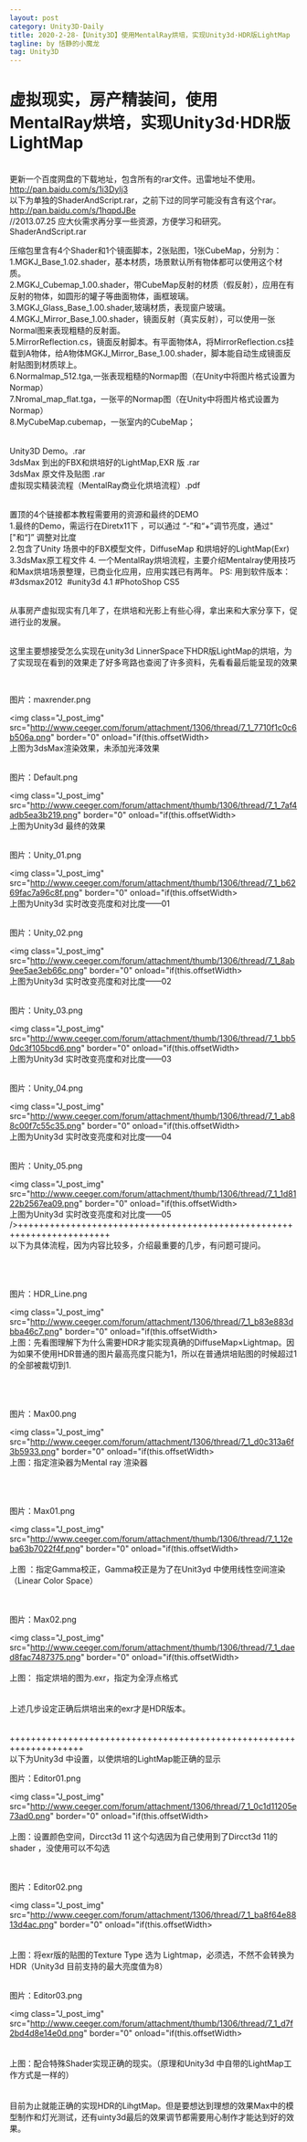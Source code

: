 ```yaml
---
layout: post
category: Unity3D-Daily
title: 2020-2-28-【Unity3D】使用MentalRay烘培，实现Unity3d·HDR版LightMap
tagline: by 恬静的小魔龙
tag: Unity3D
---
```



<h1>虚拟现实，房产精装间，使用MentalRay烘培，实现Unity3d·HDR版LightMap</h1>                                                          
<br />更新一个百度网盘的下载地址，包含所有的rar文件。迅雷地址不使用。
<br /><a href="http://pan.baidu.com/s/1i3Dylj3 " target="_blank">http://pan.baidu.com/s/1i3Dylj3</a>
<br />以下为单独的ShaderAndScript.rar，之前下过的同学可能没有含有这个rar。
<br /><a href="http://pan.baidu.com/s/1hqpdJBe " target="_blank">http://pan.baidu.com/s/1hqpdJBe</a>
<br />//2013.07.25 
应大伙需求再分享一些资源，方便学习和研究。
ShaderAndScript.rar &nbsp; 

压缩包里含有4个Shader和1个镜面脚本，2张贴图，1张CubeMap，分别为：
<br />1.MGKJ_Base_1.02.shader，基本材质，场景默认所有物体都可以使用这个材质。
<br />2.MGKJ_Cubemap_1.00.shader，带CubeMap反射的材质（假反射），应用在有反射的物体，如圆形的罐子等曲面物体，画框玻璃。
<br />3.MGKJ_Glass_Base_1.00.shader,玻璃材质，表现窗户玻璃。
<br />4.MGKJ_Mirror_Base_1.00.shader，镜面反射（真实反射），可以使用一张Normal图来表现粗糙的反射面。
<br />5.MirrorReflection.cs，镜面反射脚本。有平面物体A，将MirrorReflection.cs挂载到A物体，给A物体MGKJ_Mirror_Base_1.00.shader，脚本能自动生成镜面反射贴图到材质球上。
<br />6.Normalmap_512.tga,一张表现粗糙的Normap图（在Unity中将图片格式设置为Normap）
<br />7.Nromal_map_flat.tga，一张平的Normap图（在Unity中将图片格式设置为Normap）
<br />8.MyCubeMap.cubemap，一张室内的CubeMap；

<br />Unity3D Demo。.rar
<br />3dsMax 到出的FBX和烘培好的LightMap,EXR 版 .rar
<br />3dsMax 原文件及贴图 .rar
<br />虚拟现实精装流程（MentalRay商业化烘培流程）.pdf &nbsp;

<br />置顶的4个链接都本教程需要用的资源和最终的DEMO
<br />1.最终的Demo，需运行在Diretx11下 ，可以通过 “-”和“+”调节亮度，通过&quot;[&quot;和“]” 调整对比度
<br />2.包含了Unity 场景中的FBX模型文件，DiffuseMap 和烘培好的LightMap(Exr)
<br />3.3dsMax原工程文件
4. 一个MentalRay烘培流程，主要介绍Mentalray使用技巧和Max烘培场景整理，已商业化应用，应用实践已有两年。
PS: 用到软件版本：#3dsmax2012 &nbsp;#unity3d 4.1 #PhotoShop CS5

<br />从事房产虚拟现实有几年了，在烘培和光影上有些心得，拿出来和大家分享下，促进行业的发展。

<br />这里主要想接受怎么实现在unity3d LinnerSpace下HDR版LightMap的烘培，为了实现现在看到的效果走了好多弯路也查阅了许多资料，先看看最后能呈现的效果

<br /><span id="J_att_10915"><span id="td_att_10915" class="J_attach_img_wrap single_img"><div class="img_info J_img_info"><p>图片：maxrender.png</p></div><img class="J_post_img" src="http://www.ceeger.com/forum/attachment/1306/thread/7_1_7710f1c0c6b506a.png" border="0" onload="if(this.offsetWidth>
<br />上图为3dsMax渲染效果，未添加光泽效果
<br />
<br /><span id="J_att_10907"><span id="td_att_10907" class="J_attach_img_wrap single_img"><div class="img_info J_img_info"><p>图片：Default.png</p></div><img class="J_post_img" src="http://www.ceeger.com/forum/attachment/thumb/1306/thread/7_1_7af4adb5ea3b219.png" border="0" onload="if(this.offsetWidth>
<br />上图为Unity3d 最终的效果
<br />
<br /><span id="J_att_10916"><span id="td_att_10916" class="J_attach_img_wrap single_img"><div class="img_info J_img_info"><p>图片：Unity_01.png</p></div><img class="J_post_img" src="http://www.ceeger.com/forum/attachment/thumb/1306/thread/7_1_b6269fac7a96c8f.png" border="0" onload="if(this.offsetWidth>
<br />上图为Unity3d 实时改变亮度和对比度——01
<br />
<br /><span id="J_att_10917"><span id="td_att_10917" class="J_attach_img_wrap single_img"><div class="img_info J_img_info"><p>图片：Unity_02.png</p></div><img class="J_post_img" src="http://www.ceeger.com/forum/attachment/thumb/1306/thread/7_1_8ab9ee5ae3eb66c.png" border="0" onload="if(this.offsetWidth>
<br />上图为Unity3d 实时改变亮度和对比度——02
<br />
<br /><span id="J_att_10918"><span id="td_att_10918" class="J_attach_img_wrap single_img"><div class="img_info J_img_info"><p>图片：Unity_03.png</p></div><img class="J_post_img" src="http://www.ceeger.com/forum/attachment/thumb/1306/thread/7_1_bb50dc3f105bcd6.png" border="0" onload="if(this.offsetWidth>
<br />上图为Unity3d 实时改变亮度和对比度——03
<br />
<br /><span id="J_att_10919"><span id="td_att_10919" class="J_attach_img_wrap single_img"><div class="img_info J_img_info"><p>图片：Unity_04.png</p></div><img class="J_post_img" src="http://www.ceeger.com/forum/attachment/thumb/1306/thread/7_1_ab88c00f7c55c35.png" border="0" onload="if(this.offsetWidth>
<br />上图为Unity3d 实时改变亮度和对比度——04
<br />
<br /><span id="J_att_10920"><span id="td_att_10920" class="J_attach_img_wrap single_img"><div class="img_info J_img_info"><p>图片：Unity_05.png</p></div><img class="J_post_img" src="http://www.ceeger.com/forum/attachment/thumb/1306/thread/7_1_1d8122b2567ea09.png" border="0" onload="if(this.offsetWidth>
<br />上图为Unity3d 实时改变亮度和对比度——05
/>+++++++++++++++++++++++++++++++++++++++++++++++++++++++++++++++++++++++
<br />以下为具体流程，因为内容比较多，介绍最重要的几步，有问题可提问。
<br />
<br />
<br />
<br /><span id="J_att_10911"><span id="td_att_10911" class="J_attach_img_wrap single_img"><div class="img_info J_img_info"><p>图片：HDR_Line.png</p></div><img class="J_post_img" src="http://www.ceeger.com/forum/attachment/1306/thread/7_1_b83e883dbba46c7.png" border="0" onload="if(this.offsetWidth>
<br />上图：先看图理解下为什么需要HDR才能实现真确的DiffuseMap×Lightmap。因为如果不使用HDR普通的图片最高亮度只能为1，所以在普通烘培贴图的时候超过1的全部被裁切到1.
<br />
<br />
<br />
<br /><span id="J_att_10912"><span id="td_att_10912" class="J_attach_img_wrap single_img"><div class="img_info J_img_info"><p>图片：Max00.png</p></div><img class="J_post_img" src="http://www.ceeger.com/forum/attachment/1306/thread/7_1_d0c313a6f3b5933.png" border="0" onload="if(this.offsetWidth>
<br />上图：指定渲染器为Mental ray 渲染器
<br />
<br />
<br />
<br /><span id="J_att_10913"><span id="td_att_10913" class="J_attach_img_wrap single_img"><div class="img_info J_img_info"><p>图片：Max01.png</p></div><img class="J_post_img" src="http://www.ceeger.com/forum/attachment/thumb/1306/thread/7_1_12eba63b7022f4f.png" border="0" onload="if(this.offsetWidth>
<br />
<br />上图 ：指定Gamma校正，Gamma校正是为了在Unit3yd 中使用线性空间渲染 （Linear Color Space）
<br />
<br />
<br /><span id="J_att_10914"><span id="td_att_10914" class="J_attach_img_wrap single_img"><div class="img_info J_img_info"><p>图片：Max02.png</p></div><img class="J_post_img" src="http://www.ceeger.com/forum/attachment/thumb/1306/thread/7_1_daed8fac7487375.png" border="0" onload="if(this.offsetWidth>
<br />
<br />上图： 指定烘培的图为.exr，指定为全浮点格式
<br />
<br />
<br />上述几步设定正确后烘培出来的exr才是HDR版本。
<br />
<br />
<br />++++++++++++++++++++++++++++++++++++++++++++++++++++++++++++++++++++
<br />以下为Unity3d 中设置，以使烘培的LightMap能正确的显示
<br /><span id="J_att_10908"><span id="td_att_10908" class="J_attach_img_wrap single_img"><div class="img_info J_img_info"><p>图片：Editor01.png</p></div><img class="J_post_img" src="http://www.ceeger.com/forum/attachment/1306/thread/7_1_0c1d11205e73ad0.png" border="0" onload="if(this.offsetWidth>
<br />
<br />上图：设置颜色空间，Dircct3d 11 这个勾选因为自己使用到了Dircct3d 11的shader ，没使用可以不勾选
<br />
<br />
<br /><span id="J_att_10909"><span id="td_att_10909" class="J_attach_img_wrap single_img"><div class="img_info J_img_info"><p>图片：Editor02.png</p></div><img class="J_post_img" src="http://www.ceeger.com/forum/attachment/1306/thread/7_1_ba8f64e8813d4ac.png" border="0" onload="if(this.offsetWidth>
<br />
<br />
<br />上图：将exr版的贴图的Texture Type 选为 Lightmap，必须选，不然不会转换为HDR（Unity3d 目前支持的最大亮度值为8）
<br />
<br /><span id="J_att_10910"><span id="td_att_10910" class="J_attach_img_wrap single_img"><div class="img_info J_img_info"><p>图片：Editor03.png</p></div><img class="J_post_img" src="http://www.ceeger.com/forum/attachment/thumb/1306/thread/7_1_d7f2bd4d8e14e0d.png" border="0" onload="if(this.offsetWidth>
<br />
<br />
<br />上图：配合特殊Shader实现正确的现实。（原理和Unity3d 中自带的LightMap工作方式是一样的）
<br />
<br />
<br />目前为止就能正确的实现HDR的LihgtMap。但是要想达到理想的效果Max中的模型制作和灯光测试，还有uinty3d最后的效果调节都需要用心制作才能达到好的效果。</div>



        

   
